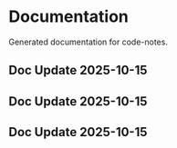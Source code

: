 # Documentation

Generated documentation for code-notes.

## Doc Update 2025-10-15

## Doc Update 2025-10-15

## Doc Update 2025-10-15
